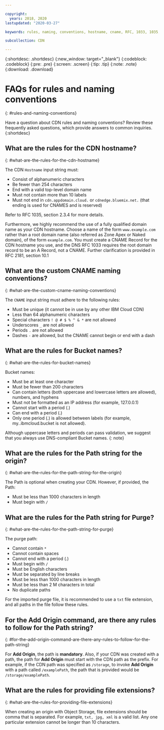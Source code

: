 ```yaml
---

copyright:
  years: 2018, 2020
lastupdated: "2020-03-27"

keywords: rules, naming, conventions, hostname, cname, RFC, 1033, 1035, bucket, path, origin, purge, alphanumeric, top-level domain, valid, string

subcollection: CDN

---
```


{:shortdesc: .shortdesc}
{:new_window: target="_blank"}
{:codeblock: .codeblock}
{:pre: .pre}
{:screen: .screen}
{:tip: .tip}
{:note: .note}
{:download: .download}

# FAQs for rules and naming conventions
{: #rules-and-naming-conventions}

Have a question about CDN rules and naming conventions? Review these frequently asked questions, which provide answers to common inquiries.
{:shortdesc}

## What are the rules for the CDN hostname?
{: #what-are-the-rules-for-the-cdn-hostname}

The CDN `Hostname` input string must:
  * Consist of alphanumeric characters
  * Be fewer than 254 characters
  * End with a valid top-level domain name
  * Must not contain more than 10 labels
  * Must not end in `cdn.appdomain.cloud.` or `cdnedge.bluemix.net.` (that ending is used for CNAMES and is reserved)

Refer to RFC 1035, section 2.3.4 for more details.

Furthermore, we highly recommend the use of a fully qualified domain name as your CDN hostname. Choose a name of the form `www.example.com` rather than a root domain name (also referred as Zone Apex or Naked domain), of the form `example.com`. You must create a CNAME Record for the CDN hostname you use, and the DNS RFC 1033 requires the root domain record to be an A Record, not a CNAME. Further clarification is provided in RFC 2181, section 10.1

## What are the custom CNAME naming conventions?
{: #what-are-the-custom-cname-naming-conventions}

The `CNAME` input string must adhere to the following rules:
  * Must be unique (it cannot be in use by any other IBM Cloud CDN)
  * Less than 64 alphanumeric characters
  * Special characters `! @ # $ % ^ & *` are not allowed
  * Underscores `_` are not allowed
  * Periods `.` are not allowed
  * Dashes `-` are allowed, but the CNAME cannot begin or end with a dash

## What are the rules for Bucket names?
{: #what-are-the-rules-for-bucket-names}

Bucket names:
  * Must be at least one character
  * Must be fewer than 200 characters
  * Can contain letters (both uppercase and lowercase letters are allowed), numbers, and hyphens
  * Must not be formatted as an IP address (for example, 127.0.0.1)
  * Cannot start with a period (.)
  * Can end with a period (.)
  * Only one period (.) is allowed between labels (for example, my..ibmcloud.bucket is not allowed).

Although uppercase letters and periods can pass validation, we suggest that you always use DNS-compliant Bucket names.
{: note}

## What are the rules for the Path string for the origin?
{: #what-are-the-rules-for-the-path-string-for-the-origin}

The Path is optional when creating your CDN. However, if provided, the Path:
  * Must be less than 1000 characters in length
  * Must begin with `/`

## What are the rules for the Path string for Purge?
{: #what-are-the-rules-for-the-path-string-for-purge}

The purge path:
  * Cannot contain `*`
  * Cannot contain spaces
  * Cannot end with a period (.)
  * Must begin with `/`
  * Must be English characters
  * Must be separated by line breaks
  * Must be less than 1000 characters in length
  * Must be less than 2 M characters in total
  * No duplicate paths

For the imported purge file, it is recommended to use a `txt` file extension, and all paths in the file follow these rules.

## For the **Add Origin** command, are there any rules to follow for the Path string?
{: #for-the-add-origin-command-are-there-any-rules-to-follow-for-the-path-string}

For **Add Origin**, the path is **mandatory**. Also, if your CDN was created with a path, the path for **Add Origin** must start with the CDN path as the prefix. For example, if the CDN path was specified as `/storage`, to invoke **Add Origin** with a path called `/examplePath`, the path that is provided would be `/storage/examplePath`.

## What are the rules for providing file extensions?
{: #what-are-the-rules-for-providing-file-extensions}

When creating an origin with Object Storage, file extensions should be comma that is separated. For example, `txt, jpg, xml` is a valid list. Any one particular extension cannot be longer than 10 characters.
